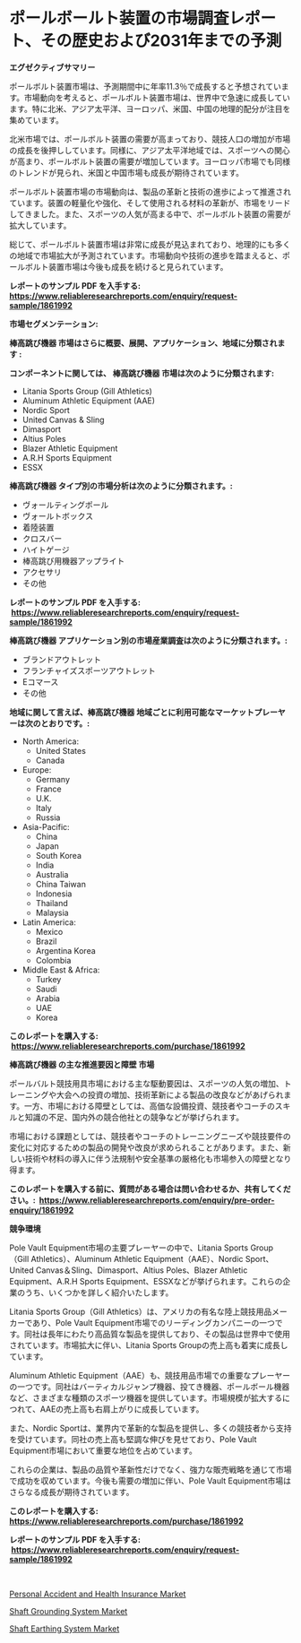 <p><h1>ポールボールト装置の市場調査レポート、その歴史および2031年までの予測</h1></p><p><strong>エグゼクティブサマリー</strong></p>
<p><p>ポールボルト装置市場は、予測期間中に年率11.3％で成長すると予想されています。市場動向を考えると、ポールボルト装置市場は、世界中で急速に成長しています。特に北米、アジア太平洋、ヨーロッパ、米国、中国の地理的配分が注目を集めています。</p><p>北米市場では、ポールボルト装置の需要が高まっており、競技人口の増加が市場の成長を後押ししています。同様に、アジア太平洋地域では、スポーツへの関心が高まり、ポールボルト装置の需要が増加しています。ヨーロッパ市場でも同様のトレンドが見られ、米国と中国市場も成長が期待されています。</p><p>ポールボルト装置市場の市場動向は、製品の革新と技術の進歩によって推進されています。装置の軽量化や強化、そして使用される材料の革新が、市場をリードしてきました。また、スポーツの人気が高まる中で、ポールボルト装置の需要が拡大しています。</p><p>総じて、ポールボルト装置市場は非常に成長が見込まれており、地理的にも多くの地域で市場拡大が予測されています。市場動向や技術の進歩を踏まえると、ポールボルト装置市場は今後も成長を続けると見られています。</p></p>
<p><strong>レポートのサンプル PDF を入手する: <a href="https://www.reliableresearchreports.com/enquiry/request-sample/1861992">https://www.reliableresearchreports.com/enquiry/request-sample/1861992</a></strong></p>
<p><strong>市場セグメンテーション:</strong></p>
<p><strong> 棒高跳び機器 市場はさらに概要、展開、アプリケーション、地域に分類されます :</strong></p>
<p><strong>コンポーネントに関しては、 棒高跳び機器 市場は次のように分類されます: &nbsp;</strong></p>
<p><ul><li>Litania Sports Group (Gill Athletics)</li><li>Aluminum Athletic Equipment (AAE)</li><li>Nordic Sport</li><li>United Canvas & Sling</li><li>Dimasport</li><li>Altius Poles</li><li>Blazer Athletic Equipment</li><li>A.R.H Sports Equipment</li><li>ESSX</li></ul></p>
<p><strong> 棒高跳び機器 タイプ別の市場分析は次のように分類されます。:</strong></p>
<p><ul><li>ヴォールティングポール</li><li>ヴォールトボックス</li><li>着陸装置</li><li>クロスバー</li><li>ハイトゲージ</li><li>棒高跳び用機器アップライト</li><li>アクセサリ</li><li>その他</li></ul></p>
<p><strong>レポートのサンプル PDF を入手する: &nbsp;<a href="https://www.reliableresearchreports.com/enquiry/request-sample/1861992">https://www.reliableresearchreports.com/enquiry/request-sample/1861992</a></strong></p>
<p><strong> 棒高跳び機器 アプリケーション別の市場産業調査は次のように分類されます。:</strong></p>
<p><ul><li>ブランドアウトレット</li><li>フランチャイズスポーツアウトレット</li><li>Eコマース</li><li>その他</li></ul></p>
<p><strong>地域に関して言えば、棒高跳び機器 地域ごとに利用可能なマーケットプレーヤーは次のとおりです。:</strong></p>
<p><ul>
    <li>
        North America:
        <ul>
            <li>United States</li>
            <li>Canada</li>
        </ul>
    </li>
    <li>
        Europe:
        <ul>
            <li>Germany</li>
            <li>France</li>
            <li>U.K.</li>
            <li>Italy</li>
            <li>Russia</li>
        </ul>
    </li>
    <li>
        Asia-Pacific:
        <ul>
            <li>China</li>
            <li>Japan</li>
            <li>South Korea</li>
            <li>India</li>
            <li>Australia</li>
            <li>China Taiwan</li>
            <li>Indonesia</li>
            <li>Thailand</li>
            <li>Malaysia</li>
        </ul>
    </li>
    <li>
        Latin America:
        <ul>
            <li>Mexico</li>
            <li>Brazil</li>
            <li>Argentina Korea</li>
            <li>Colombia</li>
        </ul>
    </li>
    <li>
        Middle East & Africa:
        <ul>
            <li>Turkey</li>
            <li>Saudi</li>
            <li>Arabia</li>
            <li>UAE</li>
            <li>Korea</li>
        </ul>
    </li>
    </ul></p>
<p><strong>このレポートを購入する: &nbsp;<a href="https://www.reliableresearchreports.com/purchase/1861992">https://www.reliableresearchreports.com/purchase/1861992</a></strong></p>
<p><strong>棒高跳び機器 の主な推進要因と障壁 市場</strong></p>
<p><p>ポールバルト競技用具市場における主な駆動要因は、スポーツの人気の増加、トレーニングや大会への投資の増加、技術革新による製品の改良などがあげられます。一方、市場における障壁としては、高価な設備投資、競技者やコーチのスキルと知識の不足、国内外の競合他社との競争などが挙げられます。</p><p>市場における課題としては、競技者やコーチのトレーニングニーズや競技要件の変化に対応するための製品の開発や改良が求められることがあります。また、新しい技術や材料の導入に伴う法規制や安全基準の厳格化も市場参入の障壁となり得ます。</p></p>
<p><strong>このレポートを購入する前に、質問がある場合は問い合わせるか、共有してください。:&nbsp; <a href="https://www.reliableresearchreports.com/enquiry/pre-order-enquiry/1861992">https://www.reliableresearchreports.com/enquiry/pre-order-enquiry/1861992</a></strong></p>
<p><strong>競争環境</strong></p>
<p><p>Pole Vault Equipment市場の主要プレーヤーの中で、Litania Sports Group（Gill Athletics）、Aluminum Athletic Equipment（AAE）、Nordic Sport、United Canvas＆Sling、Dimasport、Altius Poles、Blazer Athletic Equipment、A.R.H Sports Equipment、ESSXなどが挙げられます。これらの企業のうち、いくつかを詳しく紹介いたします。</p><p>Litania Sports Group（Gill Athletics）は、アメリカの有名な陸上競技用品メーカーであり、Pole Vault Equipment市場でのリーディングカンパニーの一つです。同社は長年にわたり高品質な製品を提供しており、その製品は世界中で使用されています。市場拡大に伴い、Litania Sports Groupの売上高も着実に成長しています。</p><p>Aluminum Athletic Equipment（AAE）も、競技用品市場での重要なプレーヤーの一つです。同社はバーティカルジャンプ機器、投てき機器、ポールボール機器など、さまざまな種類のスポーツ機器を提供しています。市場規模が拡大するにつれて、AAEの売上高も右肩上がりに成長しています。</p><p>また、Nordic Sportは、業界内で革新的な製品を提供し、多くの競技者から支持を受けています。同社の売上高も堅調な伸びを見せており、Pole Vault Equipment市場において重要な地位を占めています。</p><p>これらの企業は、製品の品質や革新性だけでなく、強力な販売戦略を通じて市場で成功を収めています。今後も需要の増加に伴い、Pole Vault Equipment市場はさらなる成長が期待されています。</p></p>
<p><strong>このレポートを購入する: &nbsp; <a href="https://www.reliableresearchreports.com/purchase/1861992">https://www.reliableresearchreports.com/purchase/1861992</a></strong></p>
<p><strong>レポートのサンプル PDF を入手する: &nbsp;<a href="https://www.reliableresearchreports.com/enquiry/request-sample/1861992">https://www.reliableresearchreports.com/enquiry/request-sample/1861992</a></strong><strong></strong></p>
<p>&nbsp;</p>
<p><p><a href="https://view.publitas.com/reportprime-1/personal-accident-and-health-insurance-market-share-market-new-trends-analysis-report-by-type-by-application-by-end-use-by-region-and-segment-forecasts-2023-2030/">Personal Accident and Health Insurance Market</a></p><p><a href="https://view.publitas.com/reportprime-1/shaft-grounding-system-market-offer-valuable-insights-into-market-size-market-share-market-trends-and-projections-spanning-from-2023-to-2030/">Shaft Grounding System Market</a></p><p><a href="https://view.publitas.com/reportprime-1/shaft-earthing-system-market-provides-a-comprehensive-analysis-including-a-macro-overview-of-the-market-as-well-as-micro-details-such-as-market-size-and-competitive-landscape/">Shaft Earthing System Market</a></p></p>